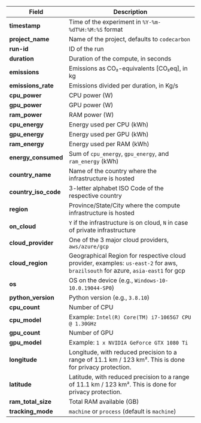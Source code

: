| Field              | Description                                                                                                                                                  |
|--------------------|--------------------------------------------------------------------------------------------------------------------------------------------------------------|
| **timestamp**       | Time of the experiment in `%Y-%m-%dT%H:%M:%S` format                                                                                                         |
| **project_name**    | Name of the project, defaults to `codecarbon`                                                                                                                |
| **run-id**          | ID of the run                                                                                                                                               |
| **duration**        | Duration of the compute, in seconds                                                                                                                          |
| **emissions**       | Emissions as CO₂-equivalents [CO₂eq], in kg                                                                                                                  |
| **emissions_rate**  | Emissions divided per duration, in Kg/s                                                                                                                     |
| **cpu_power**       | CPU power (W)                                                                                                                                               |
| **gpu_power**       | GPU power (W)                                                                                                                                               |
| **ram_power**       | RAM power (W)                                                                                                                                               |
| **cpu_energy**      | Energy used per CPU (kWh)                                                                                                                                   |
| **gpu_energy**      | Energy used per GPU (kWh)                                                                                                                                   |
| **ram_energy**      | Energy used per RAM (kWh)                                                                                                                                   |
| **energy_consumed** | Sum of `cpu_energy`, `gpu_energy`, and `ram_energy` (kWh)                                                                                                  |
| **country_name**    | Name of the country where the infrastructure is hosted                                                                                                      |
| **country_iso_code**| 3-letter alphabet ISO Code of the respective country                                                                                                        |
| **region**          | Province/State/City where the compute infrastructure is hosted                                                                                             |
| **on_cloud**        | `Y` if the infrastructure is on cloud, `N` in case of private infrastructure                                                                                |
| **cloud_provider**  | One of the 3 major cloud providers, `aws/azure/gcp`                                                                                                         |
| **cloud_region**    | Geographical Region for respective cloud provider, examples: `us-east-2` for aws, `brazilsouth` for azure, `asia-east1` for gcp                               |
| **os**              | OS on the device (e.g., `Windows-10-10.0.19044-SP0`)                                                                                                         |
| **python_version**  | Python version (e.g., `3.8.10`)                                                                                                                              |
| **cpu_count**       | Number of CPU                                                                                                                                              |
| **cpu_model**       | Example: `Intel(R) Core(TM) i7-1065G7 CPU @ 1.30GHz`                                                                                                        |
| **gpu_count**       | Number of GPU                                                                                                                                              |
| **gpu_model**       | Example: `1 x NVIDIA GeForce GTX 1080 Ti`                                                                                                                   |
| **longitude**       | Longitude, with reduced precision to a range of 11.1 km / 123 km². This is done for privacy protection.                                                      |
| **latitude**        | Latitude, with reduced precision to a range of 11.1 km / 123 km². This is done for privacy protection.                                                      |
| **ram_total_size**  | Total RAM available (GB)                                                                                                                                     |
| **tracking_mode**   | `machine` or `process` (default is `machine`)                                                                                                                |
